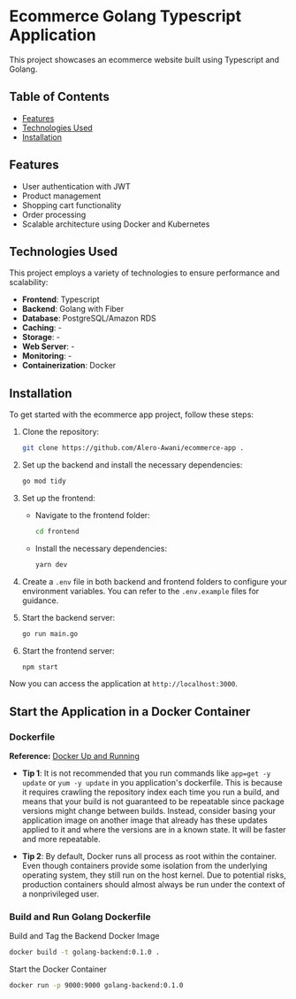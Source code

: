 # Ecommerce Golang Typescript Application

This project showcases an ecommerce website built using Typescript and Golang.

## Table of Contents

- [Features](#features)
- [Technologies Used](#technologies-used)
- [Installation](#installation)

## Features

- User authentication with JWT
- Product management
- Shopping cart functionality
- Order processing
- Scalable architecture using Docker and Kubernetes

## Technologies Used

This project employs a variety of technologies to ensure performance and scalability:

- **Frontend**: Typescript
- **Backend**: Golang with Fiber
- **Database**: PostgreSQL/Amazon RDS
- **Caching**: -
- **Storage**: -
- **Web Server**: -
- **Monitoring**: -
- **Containerization**: Docker

## Installation

To get started with the ecommerce app project, follow these steps:

1. Clone the repository:

   ```sh
   git clone https://github.com/Alero-Awani/ecommerce-app .
   ```

1. Set up the backend and install the necessary dependencies:

     ```sh
     go mod tidy
     ```

1. Set up the frontend:

   - Navigate to the frontend folder:

     ```sh
     cd frontend
     ```

   - Install the necessary dependencies:

     ```sh
     yarn dev
     ```

1. Create a `.env` file in both backend and frontend folders to configure your environment variables. You can refer to the `.env.example` files for guidance.

1. Start the backend server:

    ```sh
    go run main.go
    ```

1. Start the frontend server:

    ```bash
    npm start
    ```

Now you can access the application at `http://localhost:3000`.

## Start the Application in a Docker Container

### Dockerfile

**Reference:** [Docker Up and Running](https://www.oreilly.com/library/view/docker-up/9781098131814/)

- **Tip 1**: It is not recommended that you run commands like `app=get -y update` or `yum -y update` in you application's dockerfile. This is because it requires crawling the repository index each time you run a build, and means that your build is not guaranteed to be repeatable since package versions might change between builds. Instead, consider basing your application image on another image that already has these updates applied to it and where the versions are in a known state. It will be faster and more repeatable.

- **Tip 2**: By default, Docker runs all process as root within the container. Even though containers provide some isolation from the underlying operating system, they still run on the host kernel. Due to potential risks, production containers should almost always be run under the context of a nonprivileged user.

### Build and Run Golang Dockerfile

Build and Tag the Backend Docker Image

```sh
docker build -t golang-backend:0.1.0 .
```

Start the Docker Container

```sh
docker run -p 9000:9000 golang-backend:0.1.0 
```